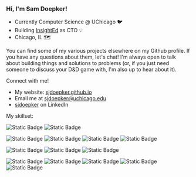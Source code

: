 ### Hi, I'm Sam Doepker!


- Currently Computer Science @ UChicago 🐦
- Building <a href= https://www.insighted.org/>InsightEd</a> as CTO 💡
- Chicago, IL 🗺️

You can find some of my various projects elsewhere on my Github profile. If you have any questions about them, let's chat! I'm always open to talk about building things and solutions to problems (or, if you just need someone to discuss your D&D game with, I'm also up to hear about it).

Connect with me!
- My website: <a href=sjdoepker@github.io>sjdoepker.github.io </a> 
- Email me at <a href=sjdoepker@uchicago.edu>sjdoepker@uchicago.edu</a>  
- <a href=https://www.linkedin.com/in/sjdoepker/> sjdoepker</a> on LinkedIn  

My skillset:

![Static Badge](https://img.shields.io/badge/Python-advanced-teal) ![Static Badge](https://img.shields.io/badge/C-advanced-teal)

 ![Static Badge](https://img.shields.io/badge/Git-experienced-brightgreen)
![Static Badge](https://img.shields.io/badge/Windows-experienced-brightgreen) ![Static Badge](https://img.shields.io/badge/Unix/Linux-experienced-brightgreen) ![Static Badge](https://img.shields.io/badge/WSL-experienced-brightgreen)


![Static Badge](https://img.shields.io/badge/Flask-intermediate-goldenrod) ![Static Badge](https://img.shields.io/badge/Numpy-intermediate-goldenrod) ![Static Badge](https://img.shields.io/badge/Pandas-intermediate-goldenrod)

![Static Badge](https://img.shields.io/badge/Django-familiar-e79a43) ![Static Badge](https://img.shields.io/badge/PostgreSQL-familiar-e79a43) ![Static Badge](https://img.shields.io/badge/Docker-familiar-e79a43) ![Static Badge](https://img.shields.io/badge/HTML/CSS-familiar-e79a43) ![Static Badge](https://img.shields.io/badge/Matplotlib-familiar-e79a43)




<!--
**sjdoepker/sjdoepker** is a ✨ _special_ ✨ repository because its `README.md` (this file) appears on your GitHub profile.

Here are some ideas to get you started:

- 🔭 I’m currently working on ...
- 🌱 I’m currently learning ...
- 👯 I’m looking to collaborate on ...
- 🤔 I’m looking for help with ...
- 💬 Ask me about ...
- 📫 How to reach me: ...
- 😄 Pronouns: ...
- ⚡ Fun fact: ...
-->

